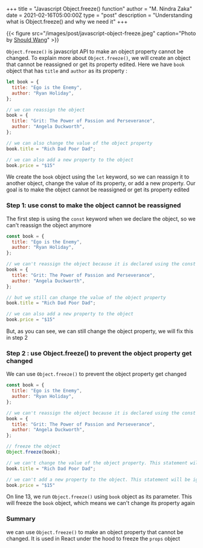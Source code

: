 +++
title = "Javascript Object.freeze() function"
author = "M. Nindra Zaka"
date = 2021-02-16T05:00:00Z
type = "post"
description = "Understanding what is Object.freeze() and why we need it"
+++

{{< figure src="/images/post/javascript-object-freeze.jpeg" caption="Photo by [Should Wang](https://unsplash.com/photos/eGa8CozDfVc)" >}}

`Object.freeze()` is javascript API to make an object property cannot be changed. To explain more about `Object.freeze()`, we will create an object that cannot be reassigned or get its property edited. Here we have `book` object that has `title` and `author` as its property :

```javascript {linenos=table}
let book = {
  title: "Ego is the Enemy",
  author: "Ryan Holiday",
};

// we can reassign the object
book = {
  title: "Grit: The Power of Passion and Perseverance",
  author: "Angela Duckworth",
};

// we can also change the value of the object property
book.title = "Rich Dad Poor Dad";

// we can also add a new property to the object
book.price = "$15"
```

We create the `book` object using the `let` keyword, so we can reassign it to another object, change the value of its property, or add a new property. Our goal is to make the object cannot be reassigned or get its property edited

### Step 1: use const to make the object cannot be reassigned

The first step is using the `const` keyword when we declare the object, so we can't reassign the object anymore

```javascript {linenos=table,hl_lines=[1]}
const book = {
  title: "Ego is the Enemy",
  author: "Ryan Holiday",
};

// we can't reassign the object because it is declared using the const keyword. This will throw an error
book = {
  title: "Grit: The Power of Passion and Perseverance",
  author: "Angela Duckworth",
};

// but we still can change the value of the object property
book.title = "Rich Dad Poor Dad";

// we can also add a new property to the object
book.price = "$15"
```

But, as you can see, we can still change the object property, we will fix this in step 2

### Step 2 : use Object.freeze() to prevent the object property get changed

We can use `Object.freeze()` to prevent the object property get changed

```javascript {linenos=table,hl_lines=[13]}
const book = {
  title: "Ego is the Enemy",
  author: "Ryan Holiday",
};

// we can't reassign the object because it is declared using the const keyword. This will throw an error
book = {
  title: "Grit: The Power of Passion and Perseverance",
  author: "Angela Duckworth",
};

// freeze the object
Object.freeze(book);

// we can't change the value of the object property. This statement will be ignored
book.title = "Rich Dad Poor Dad";

// we can't add a new property to the object. This statement will be ignored
book.price = "$15"
```

On line 13, we run `Object.freeze()` using `book` object as its parameter. This will freeze the `book` object, which means we can't change its property again

### Summary

we can use `Object.freeze()` to make an object property that cannot be changed. It is used in React under the hood to freeze the `props` object
